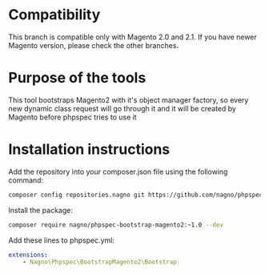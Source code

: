 # Compatibility
This branch is compatible only with Magento 2.0 and 2.1. If you have newer Magento version, please check the other branches.

# Purpose of the tools
This tool bootstraps Magento2 with it's object manager factory, so every new dynamic class request will go through it
and it will be created by Magento before phpspec tries to use it

# Installation instructions
Add the repository into your composer.json file using the following command:
```sh
composer config repositories.nagno git https://github.com/nagno/phpspec-bootstrap-magento2.git
```

Install the package:
```sh
composer require nagno/phpspec-bootstrap-magento2:~1.0 --dev
```

Add these lines to phpspec.yml:
```yml
extensions:
    - Nagno\Phpspec\BootstrapMagento2\Bootstrap
```
